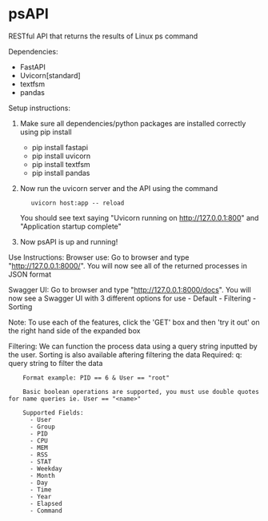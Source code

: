# psAPI
RESTful API that returns the results of Linux ps command

Dependencies:
  - FastAPI
  - Uvicorn[standard]
  - textfsm
  - pandas

Setup instructions:
  1. Make sure all dependencies/python packages are installed correctly using pip install <package>
      - pip install fastapi
      - pip install uvicorn
      - pip install textfsm
      - pip install pandas

  2. Now run the uvicorn server and the API using the command
  
            uvicorn host:app -- reload
            
     You should see text saying "Uvicorn running on http://127.0.0.1:800"
     and "Application startup complete"
     
  3. Now psAPI is up and running!


Use Instructions:
  Browser use:
    Go to browser and type "http://127.0.0.1:8000/".
    You will now see all of the returned processes in JSON format
    
   Swagger UI:
      Go to browser and type "http://127.0.0.1:8000/docs".
      You will now see a Swagger UI with 3 different options for use
        - Default
        - Filtering
        - Sorting

Note: To use each of the features, click the 'GET' box and then 'try it out' on the right hand side of the expanded box
      
Filtering:
    We can function the process data using a query string inputted by the user. Sorting is also available aftering filtering the data
    Required:
        q: query string to filter the data
      
        Format example: PID == 6 & User == "root"
        
        Basic boolean operations are supported, you must use double quotes for name queries ie. User == "<name>"
        
        Supported Fields:
          - User
          - Group
          - PID
          - CPU
          - MEM
          - RSS
          - STAT
          - Weekday
          - Month
          - Day
          - Time
          - Year
          - Elapsed
          - Command
         
       
    
          
  
  
    
